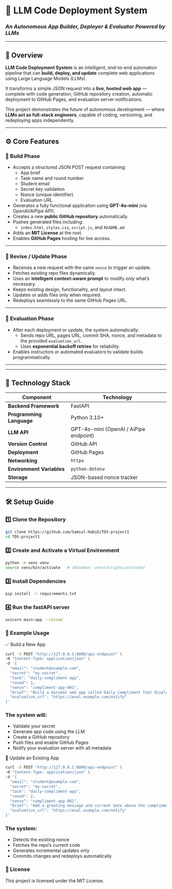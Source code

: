 # 🤖 LLM Code Deployment System
### *An Autonomous App Builder, Deployer & Evaluator Powered by LLMs*

---

## 📘 Overview
**LLM Code Deployment System** is an intelligent, end-to-end automation pipeline that can **build, deploy, and update** complete web applications using Large Language Models (LLMs).  

It transforms a simple JSON request into a **live, hosted web app** — complete with code generation, GitHub repository creation, automatic deployment to GitHub Pages, and evaluation server notifications.  

This project demonstrates the future of autonomous development — where **LLMs act as full-stack engineers**, capable of coding, versioning, and redeploying apps independently.

---

## ⚙️ Core Features

### 🚀 Build Phase
- Accepts a structured JSON POST request containing:
  - App brief
  - Task name and round number
  - Student email
  - Secret key validation
  - Nonce (unique identifier)
  - Evaluation URL
- Generates a fully functional application using **GPT-4o-mini** (via OpenAI/AiPipe API).
- Creates a new **public GitHub repository** automatically.
- Pushes generated files including:
  - `index.html`, `styles.css`, `script.js`, and `README.md`
- Adds an **MIT License** at the root.
- Enables **GitHub Pages** hosting for live access.

---

### 🔁 Revise / Update Phase
- Receives a new request with the same `nonce` to trigger an update.
- Fetches existing repo files dynamically.
- Uses an **intelligent context-aware prompt** to modify *only* what’s necessary.
- Keeps existing design, functionality, and layout intact.
- Updates or adds files only when required.
- Redeploys seamlessly to the same GitHub Pages URL.

---

### 🧪 Evaluation Phase
- After each deployment or update, the system automatically:
  - Sends repo URL, pages URL, commit SHA, nonce, and metadata to the provided `evaluation_url`.
  - Uses **exponential backoff retries** for reliability.
- Enables instructors or automated evaluators to validate builds programmatically.

---



---

## 🧰 Technology Stack

| Component | Technology |
|------------|-------------|
| **Backend Framework** | FastAPI |
| **Programming Language** | Python 3.10+ |
| **LLM API** | GPT-4o-mini (OpenAI / AiPipe endpoint) |
| **Version Control** | GitHub API |
| **Deployment** | GitHub Pages |
| **Networking** | `httpx` |
| **Environment Variables** | `python-dotenv` |
| **Storage** | JSON-based nonce tracker |

---

## 🛠️ Setup Guide

### 1️⃣ Clone the Repository
```bash
git clone https://github.com/Samsul-Habib/TDS-project1
cd TDS-project1
```

### 2️⃣ Create and Activate a Virtual Environment
```bash
python -m venv venv
source venv/bin/activate   # (Windows: venv\Scripts\activate)
```

### 3️⃣ Install Dependencies
```bash
pip install -r requirements.txt
```

### 4️⃣ Run the fastAPI server
```bash
uvicorn main:app --reload
```

### 🧠 Example Usage
✅ Build a New App
```bash
curl -X POST "http://127.0.0.1:8000/api-endpoint" \
-H "Content-Type: application/json" \
-d '{
  "email": "student@example.com",
  "secret": "my-secret",
  "task": "daily-compliment-app",
  "round": 1,
  "nonce": "compliment-app-001",
  "brief": "Build a minimal web app called Daily Compliment that displays a random compliment each time the user clicks a button. Keep the design simple, responsive, and professional.",
  "evaluation_url": "https://eval.example.com/notify"
}'
```
### The system will:
* Validate your secret
* Generate app code using the LLM
* Create a GitHub repository
* Push files and enable GitHub Pages
* Notify your evaluation server with all metadata

🔁 Update an Existing App
```bash
curl -X POST "http://127.0.0.1:8000/api-endpoint" \
-H "Content-Type: application/json" \
-d '{
  "email": "student@example.com",
  "secret": "my-secret",
  "task": "daily-compliment-app",
  "round": 2,
  "nonce": "compliment-app-001",
  "brief": "Add a greeting message and current date above the compliment. Keep the same design and update README.md accordingly.",
  "evaluation_url": "https://eval.example.com/notify"
}'
```
### The system:
* Detects the existing nonce
* Fetches the repo’s current code
* Generates incremental updates only
* Commits changes and redeploys automatically

### 🧾 License

This project is licensed under the MIT License.
